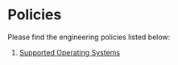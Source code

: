 # Policies

Please find the engineering policies listed below:

1. [Supported Operating Systems](supported-operating-systems.md)
